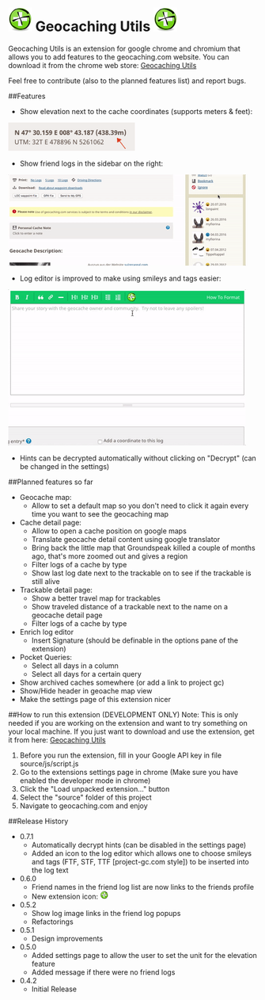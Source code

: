# ![image of elevation feature](source/img/appIcon48.png "Elevation Feature") Geocaching Utils ![image of elevation feature](source/img/appIcon48.png "Elevation Feature") 
Geocaching Utils is an extension for google chrome and chromium that allows you to add features to the geocaching.com website. You can download it from the chrome web store: [Geocaching Utils](https://chrome.google.com/webstore/detail/geocaching-utils/aiddapoflafkbecobkoiakgagaijacaa)


Feel free to contribute (also to the planned features list) and report bugs.

##Features
- Show elevation next to the cache coordinates (supports meters & feet):

![image of elevation feature](readmeRcs/ElevationFeature.png
 "Elevation Feature")
 
- Show friend logs in the sidebar on the right: 

![image of friend list feature](readmeRcs/FriendListFeature.gif
 "Friend List Feature")

- Log editor is improved to make using smileys and tags easier:

![image of friend list feature](readmeRcs/EditorEnhancementFeature.gif
 "Editor Enhancement Feature")

- Hints can be decrypted automatically without clicking on "Decrypt" (can be changed in the settings) 
 
##Planned features so far
- Geocache map:
	- Allow to set a default map so you don't need to click it again every time you want to see the geocaching map
- Cache detail page:
	- Allow to open a cache position on google maps
	- Translate geocache detail content using google translator
	- Bring back the little map that Groundspeak killed a couple of months ago, that's more zoomed out and gives a region
	- Filter logs of a cache by type
	- Show last log date next to the trackable on to see if the trackable is still alive
- Trackable detail page:
	- Show a better travel map for trackables
	- Show traveled distance of a trackable next to the name on a geocache detail page
	- Filter logs of a cache by type
- Enrich log editor
	- Insert Signature (should be definable in the options pane of the extension)
- Pocket Queries:
	- Select all days in a column
	- Select all days for a certain query
- Show archived caches somewhere (or add a link to project gc)
- Show/Hide header in geoache map view
- Make the settings page of this extension nicer

##How to run this extension (DEVELOPMENT ONLY)
Note: This is only needed if you are working on the extension and want to try something on your local machine. If you just want to download and use the extension, get it from here: [Geocaching Utils](https://chrome.google.com/webstore/detail/geocaching-utils/aiddapoflafkbecobkoiakgagaijacaa)

1. Before you run the extension, fill in your Google API key in file source/js/script.js
2. Go to the extensions settings page in chrome (Make sure you have enabled the developer mode in chrome)
3. Click the "Load unpacked extension..." button
4. Select the "source" folder of this project
5. Navigate to geocaching.com and enjoy

##Release History
- 0.7.1
	- Automatically decrypt hints (can be disabled in the settings page)
	- Added an icon to the log editor which allows one to choose smileys and tags (FTF, STF, TTF [project-gc.com style]) to be inserted into the log text
- 0.6.0
	- Friend names in the friend log list are now links to the friends profile
	- New extension icon: ![image of elevation feature](source/img/appIcon16.png "Elevation Feature") 
- 0.5.2
	- Show log image links in the friend log popups
	- Refactorings
- 0.5.1
	- Design improvements
- 0.5.0
	- Added settings page to allow the user to set the unit for the elevation feature
	- Added message if there were no friend logs
- 0.4.2
	- Initial Release